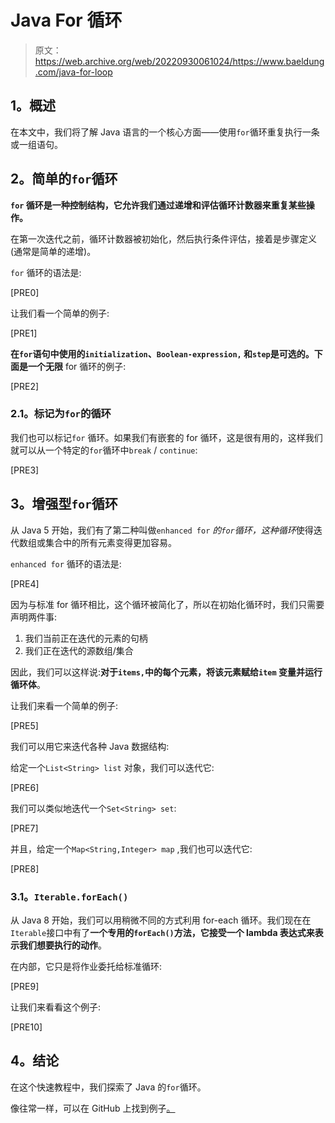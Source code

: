# Java For 循环

> 原文：<https://web.archive.org/web/20220930061024/https://www.baeldung.com/java-for-loop>

## **1。概述**

在本文中，我们将了解 Java 语言的一个核心方面——使用`for`循环重复执行一条或一组语句。

## **2。简单的`for`循环**

**`for` 循环是一种控制结构，它允许我们通过递增和评估循环计数器来重复某些操作。**

在第一次迭代之前，循环计数器被初始化，然后执行条件评估，接着是步骤定义(通常是简单的递增)。

`for` 循环的语法是:

[PRE0]

让我们看一个简单的例子:

[PRE1]

**在`for`语句中使用的`initialization`、`Boolean-expression,` 和`step`是可选的。**下面是一个**无限** for 循环的例子:

[PRE2]

### **2.1。标记为`for`的循环**

我们也可以标记`for` 循环。如果我们有嵌套的 for 循环，这是很有用的，这样我们就可以从一个特定的`for`循环中`break` / `continue`:

[PRE3]

## **3。增强型`for`循环**

从 Java 5 开始，我们有了第二种叫做`enhanced for` *的`for`循环，这种循环*使得迭代数组或集合中的所有元素变得更加容易。

`enhanced for` 循环的语法是:

[PRE4]

因为与标准 for 循环相比，这个循环被简化了，所以在初始化循环时，我们只需要声明两件事:

1.  我们当前正在迭代的元素的句柄
2.  我们正在迭代的源数组/集合

因此，我们可以这样说:**对于`items,`中的每个元素，将该元素赋给`item` 变量并运行循环体**。

让我们来看一个简单的例子:

[PRE5]

我们可以用它来迭代各种 Java 数据结构:

给定一个`List<String> list` 对象，我们可以迭代它:

[PRE6]

我们可以类似地迭代一个`Set<String> set`:

[PRE7]

并且，给定一个`Map<String,Integer> map` ,我们也可以迭代它:

[PRE8]

### **3.1。`Iterable.forEach()`**

从 Java 8 开始，我们可以用稍微不同的方式利用 for-each 循环。我们现在在`Iterable`接口中有了**一个专用的`forEach()`方法，它接受一个 lambda 表达式来表示我们想要执行的动作**。

在内部，它只是将作业委托给标准循环:

[PRE9]

让我们来看看这个例子:

[PRE10]

## **4。结论**

在这个快速教程中，我们探索了 Java 的`for`循环。

像往常一样，可以在 GitHub 上找到例子[。](https://web.archive.org/web/20221127213054/https://github.com/eugenp/tutorials/tree/master/core-java-modules/core-java-lang-syntax)